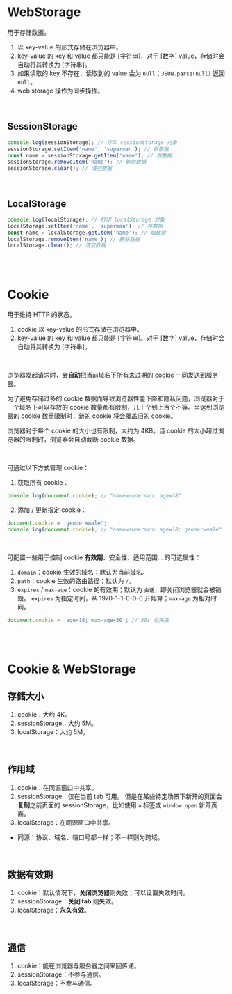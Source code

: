 # WebStorage

用于存储数据。

1.  以 key-value 的形式存储在浏览器中。
2.  key-value 的 key 和 value 都只能是 [字符串]，对于 [数字] value，存储时会自动将其转换为 [字符串]。
3.  如果读取的 key 不存在，读取到的 value 会为 `null`；`JSON.parse(null)` 返回 `null`。
4.  web storage 操作为同步操作。

<br>

## SessionStorage

```js
console.log(sessionStorage); // 打印 sessionStorage 对象
sessionStorage.setItem('name', 'superman'); // 存数据
const name = sessionStorage.getItem('name'); // 取数据
sessionStorage.removeItem('name'); // 删除数据
sessionStorage.clear(); // 清空数据
```

<br>

## LocalStorage

```js
console.log(localStorage); // 打印 localStorage 对象
localStorage.setItem('name', 'superman'); // 存数据
const name = localStorage.getItem('name'); // 取数据
localStorage.removeItem('name'); // 删除数据
localStorage.clear(); // 清空数据
```

<br><br>

# Cookie

用于维持 HTTP 的状态。

1. cookie 以 key-value 的形式存储在浏览器中。
2. key-value 的 key 和 value 都只能是 [字符串]。对于 [数字] value，存储时会自动将其转换为 [字符串]。

<br>

浏览器发起请求时，会**自动**把当前域名下所有未过期的 cookie 一同发送到服务器。

为了避免存储过多的 cookie 数据而导致浏览器性能下降和隐私问题，浏览器对于一个域名下可以存放的 cookie 数量都有限制，几十个到上百个不等。当达到浏览器的 cookie 数量限制时，新的 cookie 将会覆盖旧的 cookie。

浏览器对于每个 cookie 的大小也有限制，大约为 4KB。当 cookie 的大小超过浏览器的限制时，浏览器会自动截断 cookie 数据。

<br>

可通过以下方式管理 cookie：

1.  获取所有 cookie：

```js
console.log(document.cookie); // "name=superman; age=18"
```

2.  添加 / 更新指定 cookie：

```js
document.cookie = 'gender=male';
console.log(document.cookie); // "name=superman; age=18; gender=male"
```

<br>

可配置一些用于控制 cookie **有效期**、安全性、适用范围... 的可选属性：

1.  `domain`：cookie 生效的域名；默认为当前域名。
2.  `path`：cookie 生效的路由路径；默认为 `/`。
3.  `expires` / `max-age`：cookie 的有效期；默认为 `会话`，即关闭浏览器就会被销毁。
    `expires` 为指定时间，从 1970-1-1-0-0-0 开始算；`max-age` 为相对时间。

```js
document.cookie = 'age=18; max-age=30'; // 30s 后失效
```

<br><br>

# Cookie & WebStorage

## 存储大小

1. cookie：大约 4K。
2. sessionStorage：大约 5M。
3. localStorage：大约 5M。

<br>

## 作用域

1. cookie：在同源窗口中共享。
2. sessionStorage：仅在当前 tab 可用。
   但是在某些特定场景下新开的页面会**复制**之前页面的 sessionStorage，比如使用 `a` 标签或 `window.open` 新开页面。
3. localStorage：在同源窗口中共享。

-   同源：协议、域名、端口号都一样；不一样则为跨域。

<br>

## 数据有效期

1. cookie：默认情况下，**关闭浏览器**则失效；可以设置失效时间。
2. sessionStorage：**关闭 tab** 则失效。
3. localStorage：**永久有效**。

<br>

## 通信

1. cookie：能在浏览器与服务器之间来回传递。
2. sessionStorage：不参与通信。
3. localStorage：不参与通信。

<br>
